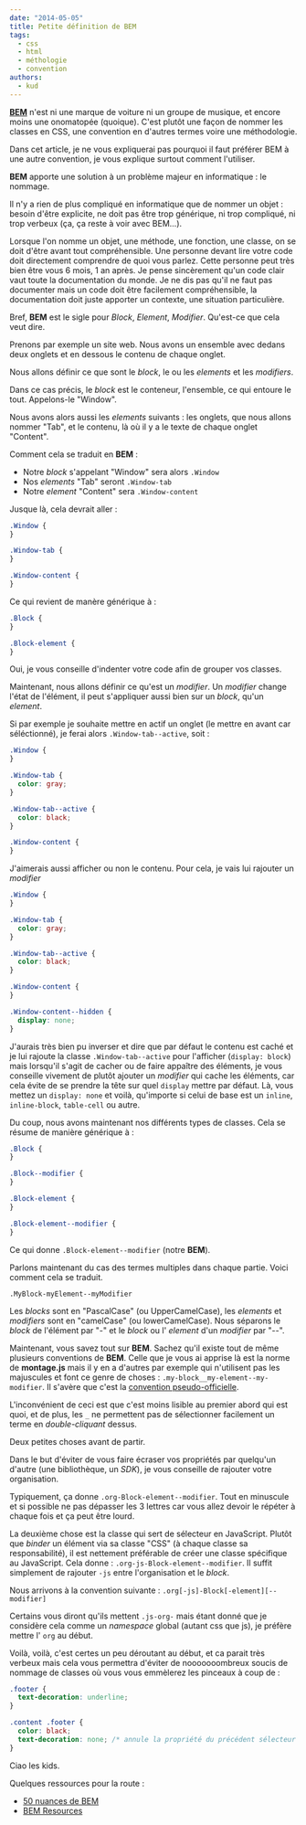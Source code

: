 ```yaml
---
date: "2014-05-05"
title: Petite définition de BEM
tags:
  - css
  - html
  - méthologie
  - convention
authors:
  - kud
---
```


**[BEM](http://bem.info)** n'est ni une marque de voiture ni un groupe de
musique, et encore moins une onomatopée (quoique). C'est plutôt une façon de
nommer les classes en CSS, une convention en d'autres termes voire une
méthodologie.

Dans cet article, je ne vous expliquerai pas pourquoi il faut préférer BEM à une
autre convention, je vous explique surtout comment l'utiliser.

**BEM** apporte une solution à un problème majeur en informatique : le nommage.

Il n'y a rien de plus compliqué en informatique que de nommer un objet : besoin
d'être explicite, ne doit pas être trop générique, ni trop compliqué, ni trop
verbeux (ça, ça reste à voir avec BEM...).

Lorsque l'on nomme un objet, une méthode, une fonction, une classe, on se doit
d'être avant tout compréhensible. Une personne devant lire votre code doit
directement comprendre de quoi vous parlez. Cette personne peut très bien être
vous 6 mois, 1 an après. Je pense sincèrement qu'un code clair vaut toute la
documentation du monde. Je ne dis pas qu'il ne faut pas documenter mais un code
doit être facilement compréhensible, la documentation doit juste apporter un
contexte, une situation particulière.

Bref, **BEM** est le sigle pour *Block*, *Element*, *Modifier*. Qu'est-ce que
cela veut dire.

Prenons par exemple un site web. Nous avons un ensemble avec dedans deux onglets
et en dessous le contenu de chaque onglet.

Nous allons définir ce que sont le *block*, le ou les _elements_ et les
*modifiers*.

Dans ce cas précis, le _block_ est le conteneur, l'ensemble, ce qui entoure le
tout. Appelons-le "Window".

Nous avons alors aussi les _elements_ suivants : les onglets, que nous allons
nommer "Tab", et le contenu, là où il y a le texte de chaque onglet "Content".

Comment cela se traduit en **BEM** :

* Notre _block_ s'appelant "Window" sera alors `.Window`
* Nos _elements_ "Tab" seront `.Window-tab`
* Notre _element_ "Content" sera `.Window-content`

Jusque là, cela devrait aller :

```css
.Window {
}

.Window-tab {
}

.Window-content {
}
```

Ce qui revient de manère générique à :

```css
.Block {
}

.Block-element {
}
```

Oui, je vous conseille d'indenter votre code afin de grouper vos classes.

Maintenant, nous allons définir ce qu'est un *modifier*. Un _modifier_ change
l'état de l'élément, il peut s'appliquer aussi bien sur un *block*, qu'un
*element*.

Si par exemple je souhaite mettre en actif un onglet (le mettre en avant car
séléctionné), je ferai alors `.Window-tab--active`, soit :

```css
.Window {
}

.Window-tab {
  color: gray;
}

.Window-tab--active {
  color: black;
}

.Window-content {
}
```

J'aimerais aussi afficher ou non le contenu. Pour cela, je vais lui rajouter un
_modifier_

```css
.Window {
}

.Window-tab {
  color: gray;
}

.Window-tab--active {
  color: black;
}

.Window-content {
}

.Window-content--hidden {
  display: none;
}
```

J'aurais très bien pu inverser et dire que par défaut le contenu est caché et je
lui rajoute la classe `.Window-tab--active` pour l'afficher (`display: block`)
mais lorsqu'il s'agit de cacher ou de faire appaître des éléments, je vous
conseille vivement de plutôt ajouter un _modifier_ qui cache les éléments, car
cela évite de se prendre la tête sur quel `display` mettre par défaut. Là, vous
mettez un `display: none` et voilà, qu'importe si celui de base est un `inline`,
`inline-block`, `table-cell` ou autre.

Du coup, nous avons maintenant nos différents types de classes. Cela se résume
de manière générique à :

```css
.Block {
}

.Block--modifier {
}

.Block-element {
}

.Block-element--modifier {
}
```

Ce qui donne `.Block-element--modifier` (notre **BEM**).

Parlons maintenant du cas des termes multiples dans chaque partie. Voici comment
cela se traduit.

`.MyBlock-myElement--myModifier`

Les _blocks_ sont en "PascalCase" (ou UpperCamelCase), les _elements_ et
_modifiers_ sont en "camelCase" (ou lowerCamelCase). Nous séparons le _block_ de
l'élément par "-" et le _block_ ou l' _element_ d'un _modifier_ par "--".

Maintenant, vous savez tout sur **BEM**. Sachez qu'il existe tout de même
plusieurs conventions de **BEM**. Celle que je vous ai apprise là est la norme
de **montage.js** mais il y en a d'autres par exemple qui n'utilisent pas les
majuscules et font ce genre de choses : `.my-block__my-element--my-modifier`. Il
s'avère que c'est la [convention
pseudo-officielle](http://bem.info/method/definitions/#naming-for-independent-css-classes).

L'inconvénient de ceci est que c'est moins lisible au premier abord qui est
quoi, et de plus, les `_` ne permettent pas de sélectionner facilement un terme
en _double-cliquant_ dessus.

Deux petites choses avant de partir.

Dans le but d'éviter de vous faire écraser vos propriétés par quelqu'un d'autre
(une bibliothèque, un *SDK*), je vous conseille de rajouter votre organisation.

Typiquement, ça donne `.org-Block-element--modifier`. Tout en minuscule et si
possible ne pas dépasser les 3 lettres car vous allez devoir le répéter à chaque
fois et ça peut être lourd.

La deuxième chose est la classe qui sert de sélecteur en JavaScript. Plutôt que
_binder_ un élément via sa classe "CSS" (à chaque classe sa responsabilité), il
est nettement préférable de créer une classe spécifique au JavaScript. Cela
donne : `.org-js-Block-element--modifier`. Il suffit simplement de rajouter
`-js` entre l'organisation et le *block*.

Nous arrivons à la convention suivante : `.org[-js]-Block[-element][--modifier]`

Certains vous diront qu'ils mettent `.js-org-` mais étant donné que je considère
cela comme un _namespace_ global (autant css que js), je préfère mettre l' `org`
au début.

Voilà, voilà, c'est certes un peu déroutant au début, et ca parait très verbeux
mais cela vous permettra d'éviter de nooooooombreux soucis de nommage de classes
où vous vous emmèlerez les pinceaux à coup de :

```css
.footer {
  text-decoration: underline;
}

.content .footer {
  color: black;
  text-decoration: none; /* annule la propriété du précédent sélecteur */
}
```

Ciao les kids.

Quelques ressources pour la route :

* [50 nuances de
  BEM](http://blog.kaelig.fr/post/48196348743/fifty-shades-of-bem)
* [BEM Resources](https://github.com/sturobson/BEM-resources)
